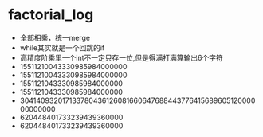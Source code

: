 # factorial_log

- 全部相乘，统一merge
- while其实就是一个回跳的if
- 高精度阶乘里一个int不一定只存一位,但是得满打满算输出6个字符
- 15511210043330985984000000
- 15511210043330985984000000
- 1551121043330985984000000
- 1551121043330985984000000
- 30414093201713378043612608166064768844377641568960512000000000000
- 620448401733239439360000
- 620448401733239439360000
